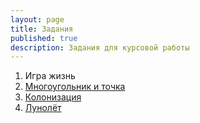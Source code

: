 ```yaml
---
layout: page
title: Задания
published: true
description: Задания для курсовой работы
---
```


1. Игра жизнь
1. [Многоугольник и точка](point_polygon.md)
1. [Колонизация](colonization.md)
1. [Лунолёт](lunolet.md)
